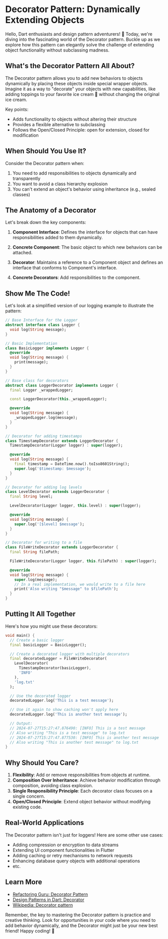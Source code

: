 # Decorator Pattern: Dynamically Extending Objects

Hello, Dart enthusiasts and design pattern adventurers! 👋 Today, we're diving into the fascinating world of the Decorator pattern. Buckle up as we explore how this pattern can elegantly solve the challenge of extending object functionality without subclassing madness.

## What's the Decorator Pattern All About?

The Decorator pattern allows you to add new behaviors to objects dynamically by placing these objects inside special wrapper objects. Imagine it as a way to "decorate" your objects with new capabilities, like adding toppings to your favorite ice cream 🍦 without changing the original ice cream.

Key points:
- Adds functionality to objects without altering their structure
- Provides a flexible alternative to subclassing
- Follows the Open/Closed Principle: open for extension, closed for modification

## When Should You Use It?

Consider the Decorator pattern when:
1. You need to add responsibilities to objects dynamically and transparently
2. You want to avoid a class hierarchy explosion
3. You can't extend an object's behavior using inheritance (e.g., sealed classes)

## The Anatomy of a Decorator

Let's break down the key components:

1. **Component Interface**: Defines the interface for objects that can have responsibilities added to them dynamically.

2. **Concrete Component**: The basic object to which new behaviors can be attached.

3. **Decorator**: Maintains a reference to a Component object and defines an interface that conforms to Component's interface.

4. **Concrete Decorators**: Add responsibilities to the component.

## Show Me The Code!

Let's look at a simplified version of our logging example to illustrate the pattern:

```dart
// Base Interface for the Logger
abstract interface class Logger {
  void log(String message);
}

// Basic Implementation
class BasicLogger implements Logger {
  @override
  void log(String message) {
    print(message);
  }
}

// Base class for decorators
abstract class LoggerDecorator implements Logger {
  final Logger _wrappedLogger;

  const LoggerDecorator(this._wrappedLogger);

  @override
  void log(String message) {
    _wrappedLogger.log(message);
  }
}

// Decorator for adding timestamps
class TimestampDecorator extends LoggerDecorator {
  TimestampDecorator(Logger logger) : super(logger);

  @override
  void log(String message) {
    final timestamp = DateTime.now().toIso8601String();
    super.log('$timestamp: $message');
  }
}

// Decorator for adding log levels
class LevelDecorator extends LoggerDecorator {
  final String level;

  LevelDecorator(Logger logger, this.level) : super(logger);

  @override
  void log(String message) {
    super.log('[$level] $message');
  }
}

// Decorator for writing to a file
class FileWriteDecorator extends LoggerDecorator {
  final String filePath;

  FileWriteDecorator(Logger logger, this.filePath) : super(logger);

  @override
  void log(String message) {
    super.log(message);
    // In a real implementation, we would write to a file here
    print('Also writing "$message" to $filePath');
  }
}
```

## Putting It All Together

Here's how you might use these decorators:

```dart
void main() {
  // Create a basic logger
  final basicLogger = BasicLogger();

  // Create a decorated logger with multiple decorators
  final decoratedLogger = FileWriteDecorator(
    LevelDecorator(
      TimestampDecorator(basicLogger),
      'INFO'
    ),
    'log.txt'
  );

  // Use the decorated logger
  decoratedLogger.log('This is a test message');

  // Use it again to show caching won't apply here
  decoratedLogger.log('This is another test message');

  // Output: 
  // 2024-07-27T15:27:47.876490: [INFO] This is a test message
  // Also writing "This is a test message" to log.txt
  // 2024-07-27T15:27:47.877530: [INFO] This is another test message
  // Also writing "This is another test message" to log.txt
}
```

## Why Should You Care?

1. **Flexibility**: Add or remove responsibilities from objects at runtime.
2. **Composition Over Inheritance**: Achieve behavior modification through composition, avoiding class explosion.
3. **Single Responsibility Principle**: Each decorator class focuses on a single concern.
4. **Open/Closed Principle**: Extend object behavior without modifying existing code.

## Real-World Applications

The Decorator pattern isn't just for loggers! Here are some other use cases:
- Adding compression or encryption to data streams
- Extending UI component functionalities in Flutter
- Adding caching or retry mechanisms to network requests
- Enhancing database query objects with additional operations
- etc.

## Learn More

- [Refactoring Guru: Decorator Pattern](https://refactoring.guru/design-patterns/decorator)
- [Design Patterns in Dart: Decorator](https://scottt2.github.io/design-patterns-in-dart/decorator/)
- [Wikipedia: Decorator pattern](https://en.wikipedia.org/wiki/Decorator_pattern)

Remember, the key to mastering the Decorator pattern is practice and creative thinking. Look for opportunities in your code where you need to add behavior dynamically, and the Decorator might just be your new best friend! Happy coding! 🚀
